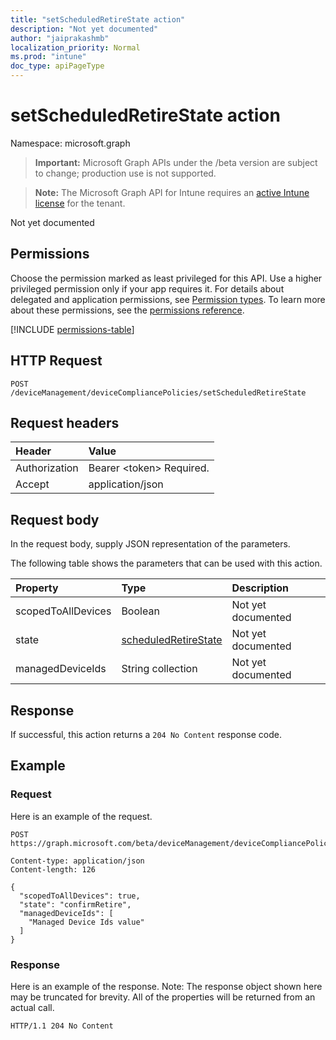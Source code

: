 ```yaml
---
title: "setScheduledRetireState action"
description: "Not yet documented"
author: "jaiprakashmb"
localization_priority: Normal
ms.prod: "intune"
doc_type: apiPageType
---
```


# setScheduledRetireState action

Namespace: microsoft.graph

> **Important:** Microsoft Graph APIs under the /beta version are subject to change; production use is not supported.

> **Note:** The Microsoft Graph API for Intune requires an [active Intune license](https://go.microsoft.com/fwlink/?linkid=839381) for the tenant.

Not yet documented

## Permissions
Choose the permission marked as least privileged for this API. Use a higher privileged permission only if your app requires it. For details about delegated and application permissions, see [Permission types](/graph/permissions-overview#permission-types). To learn more about these permissions, see the [permissions reference](/graph/permissions-reference).

<!-- { "blockType": "permissions", "name": "intune_deviceconfig_devicecompliancepolicy_setscheduledretirestate" } -->
[!INCLUDE [permissions-table](../includes/permissions/intune-deviceconfig-devicecompliancepolicy-setscheduledretirestate-permissions.md)]

## HTTP Request
<!-- {
  "blockType": "ignored"
}
-->
``` http
POST /deviceManagement/deviceCompliancePolicies/setScheduledRetireState
```

## Request headers
|Header|Value|
|:---|:---|
|Authorization|Bearer &lt;token&gt; Required.|
|Accept|application/json|

## Request body
In the request body, supply JSON representation of the parameters.

The following table shows the parameters that can be used with this action.

|Property|Type|Description|
|:---|:---|:---|
|scopedToAllDevices|Boolean|Not yet documented|
|state|[scheduledRetireState](../resources/intune-deviceconfig-scheduledretirestate.md)|Not yet documented|
|managedDeviceIds|String collection|Not yet documented|



## Response
If successful, this action returns a `204 No Content` response code.

## Example

### Request
Here is an example of the request.
``` http
POST https://graph.microsoft.com/beta/deviceManagement/deviceCompliancePolicies/setScheduledRetireState

Content-type: application/json
Content-length: 126

{
  "scopedToAllDevices": true,
  "state": "confirmRetire",
  "managedDeviceIds": [
    "Managed Device Ids value"
  ]
}
```

### Response
Here is an example of the response. Note: The response object shown here may be truncated for brevity. All of the properties will be returned from an actual call.
``` http
HTTP/1.1 204 No Content
```
